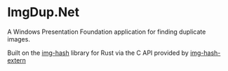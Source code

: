 # ImgDup.Net

A Windows Presentation Foundation application for finding duplicate images.

Built on the [img-hash][img-hash] library for Rust via the C API provided by [img-hash-extern][img-hash-extern]

[img-hash]: https://github.com/cybergeek94/img-hash
[img-hash-extern]: https://github.com/cybergeek94/img-hash-extern
